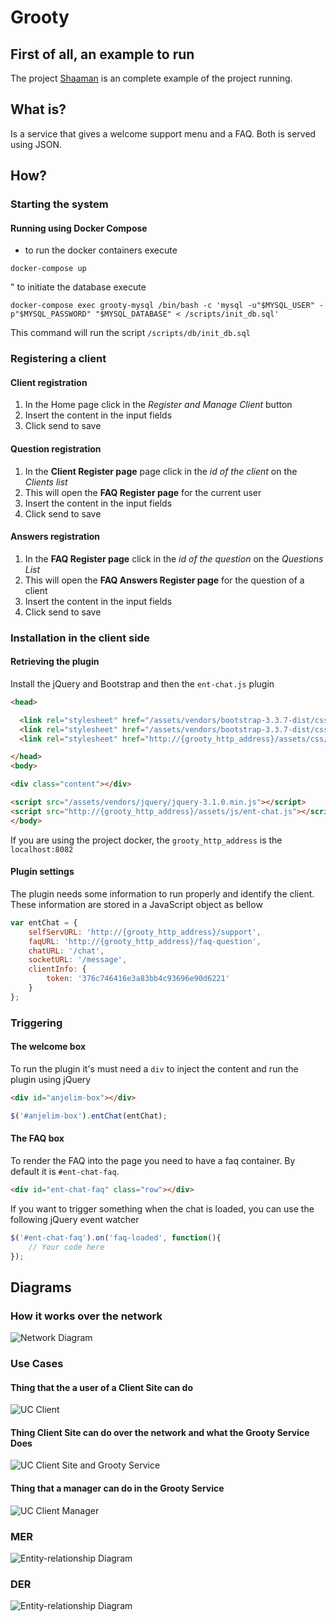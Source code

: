 # Grooty

## First of all, an example to run

The project [Shaaman](https://github.com/anjelim/shaaman) is an complete example of the project running.

## What is?

Is a service that gives a welcome support menu and a FAQ. Both is served using JSON. 

## How?

### Starting the system

#### Running using Docker Compose
* to run the docker containers execute
```
docker-compose up
```
" to initiate the database execute
```
docker-compose exec grooty-mysql /bin/bash -c 'mysql -u"$MYSQL_USER" -p"$MYSQL_PASSWORD" "$MYSQL_DATABASE" < /scripts/init_db.sql'
```
This command will run the script `/scripts/db/init_db.sql`

### Registering a client

#### Client registration
1. In the Home page click in the _Register and Manage Client_ button
1. Insert the content in the input fields
1. Click send to save

#### Question registration
1. In the __Client Register page__ page click in the _id of the client_ on the _Clients list_
1. This will open the __FAQ Register page__ for the current user
1. Insert the content in the input fields
1. Click send to save


#### Answers registration
1. In the __FAQ Register page__ click in the _id of the question_ on the _Questions List_
1. This will open the __FAQ Answers Register page__ for the question of a client
1. Insert the content in the input fields
1. Click send to save


### Installation in the client side

#### Retrieving the plugin

Install the jQuery and Bootstrap and then the `ent-chat.js` plugin

```html
<head>

  <link rel="stylesheet" href="/assets/vendors/bootstrap-3.3.7-dist/css/bootstrap.min.css">
  <link rel="stylesheet" href="/assets/vendors/bootstrap-3.3.7-dist/css/bootstrap-theme.min.css">
  <link rel="stylesheet" href="http://{grooty_http_address}/assets/css/ent-chat.css">

</head>
<body>

<div class="content"></div>

<script src="/assets/vendors/jquery/jquery-3.1.0.min.js"></script>
<script src="http://{grooty_http_address}/assets/js/ent-chat.js"></script>
</body>
```
If you are using the project docker, the `grooty_http_address` is the `localhost:8082`

#### Plugin settings
The plugin needs some information to run properly and identify the client. These information are stored in a JavaScript 
object as bellow

```javascript
var entChat = {
    selfServURL: 'http://{grooty_http_address}/support',
    faqURL: 'http://{grooty_http_address}/faq-question',
    chatURL: '/chat',
    socketURL: '/message',
    clientInfo: {
        token: '376c746416e3a83bb4c93696e90d6221'
    }
};
```  
 
### Triggering

#### The welcome box
To run the plugin it's must need a `div` to inject the content and run the plugin using jQuery
```html
<div id="anjelim-box"></div>
```

```javascript
$('#anjelim-box').entChat(entChat);
```

#### The FAQ box

To render the FAQ into the page you need to have a faq container. By default it is `#ent-chat-faq`.
```html
<div id="ent-chat-faq" class="row"></div>
```

If you want to trigger something when the chat is loaded, you can use the following jQuery event watcher
```javascript
$('#ent-chat-faq').on('faq-loaded', function(){
    // Your code here
});
```

## Diagrams

### How it works over the network

![Network Diagram](/docs/network_diagram.png)

### Use Cases
#### Thing that the a user of a Client Site can do
![UC Client](/docs/UC_cliente.png)

#### Thing Client Site can do over the network and what the Grooty Service Does
![UC Client Site and Grooty Service](/docs/UC_grooty_service__client_site.png)

#### Thing that a manager can do in the Grooty Service
![UC Client Manager](/docs/UC_client_manager.png)

### MER
![Entity-relationship Diagram](/docs/MER.png)

### DER
![Entity-relationship Diagram](/docs/DER.png)
